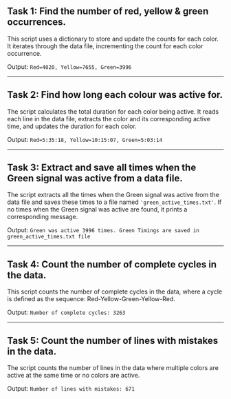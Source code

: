 ## Task 1: Find the number of red, yellow & green occurrences.

This script uses a dictionary to store and update the counts for each color. It iterates through the data file, incrementing the count for each color occurrence.

Output: `Red=4020, Yellow=7655, Green=3996`

---

## Task 2: Find how long each colour was active for.

The script calculates the total duration for each color being active. It reads each line in the data file, extracts the color and its corresponding active time, and updates the duration for each color.

Output: `Red=5:35:18, Yellow=10:15:07, Green=5:03:14`

---

## Task 3: Extract and save all times when the Green signal was active from a data file.

The script extracts all the times when the Green signal was active from the data file and saves these times to a file named `'green_active_times.txt'`. If no times when the Green signal was active are found, it prints a corresponding message.

Output: `Green was active 3996 times. Green Timings are saved in green_active_times.txt file`

---

## Task 4: Count the number of complete cycles in the data.

This script counts the number of complete cycles in the data, where a cycle is defined as the sequence: Red-Yellow-Green-Yellow-Red.

Output: `Number of complete cycles: 3263`

---

## Task 5: Count the number of lines with mistakes in the data.

The script counts the number of lines in the data where multiple colors are active at the same time or no colors are active.

Output: `Number of lines with mistakes: 671`
